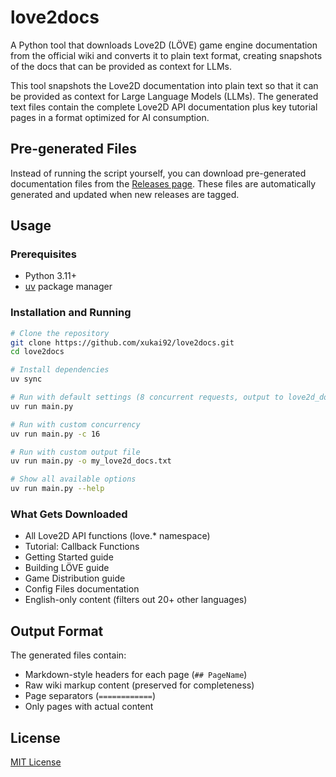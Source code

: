 # love2docs

A Python tool that downloads Love2D (LÖVE) game engine documentation from the official wiki and converts it to plain text format, creating snapshots of the docs that can be provided as context for LLMs.

This tool snapshots the Love2D documentation into plain text so that it can be provided as context for Large Language Models (LLMs). The generated text files contain the complete Love2D API documentation plus key tutorial pages in a format optimized for AI consumption.

## Pre-generated Files

Instead of running the script yourself, you can download pre-generated documentation files from the [Releases page](https://github.com/xukai92/love2docs/releases). These files are automatically generated and updated when new releases are tagged.

## Usage

### Prerequisites

- Python 3.11+
- [uv](https://docs.astral.sh/uv/) package manager

### Installation and Running

```bash
# Clone the repository
git clone https://github.com/xukai92/love2docs.git
cd love2docs

# Install dependencies
uv sync

# Run with default settings (8 concurrent requests, output to love2d_docs.txt)
uv run main.py

# Run with custom concurrency
uv run main.py -c 16

# Run with custom output file
uv run main.py -o my_love2d_docs.txt

# Show all available options
uv run main.py --help
```

### What Gets Downloaded

- All Love2D API functions (love.* namespace)
- Tutorial: Callback Functions
- Getting Started guide
- Building LÖVE guide
- Game Distribution guide  
- Config Files documentation
- English-only content (filters out 20+ other languages)

## Output Format

The generated files contain:
- Markdown-style headers for each page (`## PageName`)
- Raw wiki markup content (preserved for completeness)
- Page separators (`============`)
- Only pages with actual content

## License

[MIT License](LICENSE)